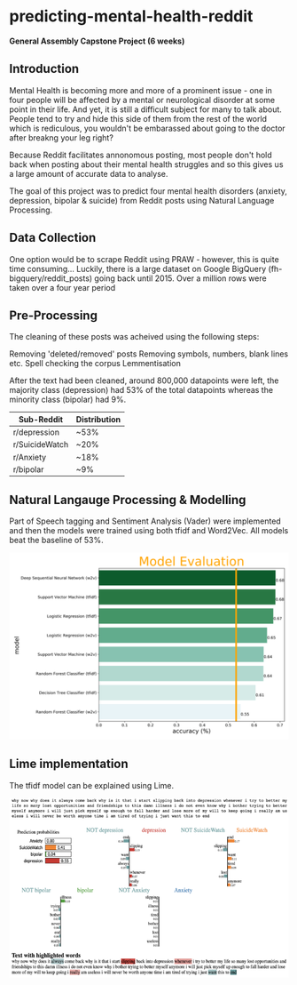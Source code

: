 # predicting-mental-health-reddit
**General Assembly Capstone Project (6 weeks)**


## Introduction
Mental Health is becoming more and more of a prominent issue - one in four people will be affected by a mental or neurological disorder at some point in their life. And yet, it is still a difficult subject for many to talk about. People tend to try and hide this side of them from the rest of the world which is rediculous, you wouldn't be embarassed about going to the doctor after breakng your leg right?

Because Reddit facilitates annonomous posting, most people don't hold back when posting about their mental health struggles and so this gives us a large amount of accurate data to analyse. 

The goal of this project was to predict four mental health disorders (anxiety, depression, bipolar & suicide) from Reddit  posts using Natural Language Processing.


## Data Collection

One option would be to scrape Reddit using PRAW - however, this is quite time consuming... Luckily, there is a large dataset on Google BigQuery (fh-bigquery/reddit_posts) going back until 2015. Over a million rows were taken over a four year period

## Pre-Processing

The cleaning of these posts was acheived using the following steps:

Removing 'deleted/removed' posts
Removing symbols, numbers, blank lines etc.
Spell checking the corpus 
Lemmentisation

After the text had been cleaned, around 800,000 datapoints were left, the majority class (depression) had 53% of the total datapoints whereas the minority class (bipolar) had 9%. 

Sub-Reddit | Distribution
------------ | -------------
r/depression | ~53%
r/SuicideWatch | ~20%
r/Anxiety | ~18%
r/bipolar | ~9%

## Natural Langauge Processing & Modelling

Part of Speech tagging and Sentiment Analysis (Vader) were implemented and then the models were trained using both tfidf and Word2Vec. All models beat the baseline of 53%.

<img src = "results_bar.png" width="750">

## Lime implementation

The tfidf model can be explained using Lime.

<img src = "image.png" width="750">

